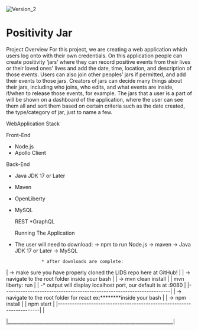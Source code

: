 
![Version_2](https://github.com/user-attachments/assets/8e35b319-7437-4db6-96d5-69754af9ea87)

# Positivity Jar

Project Overview
For this project, we are creating a web application which users log onto with their own credentials. 
On this application people can create positivity ‘jars’
where they can record positive events from their lives or their loved ones' lives 
and add the date, time, location, and description of those events. 
Users can also join other peoples’ jars if permitted, and add their events to those jars. 
Creators of jars can decide many things about their jars,
including who joins, who edits, and what events are inside, if/when to release those events, for example.
The jars that a user is a part of will be shown on a dashboard of the application, 
where the user can see them all and sort them based on certain criteria such as the date created, the type/category of jar, just to name a few.

WebApplication Stack

Front-End
* Node.js
* Apollo Client

Back-End
* Java JDK 17 or Later
* Maven
* OpenLiberty
* MySQL

  REST
  *GraphQL




  Running The Application

* The user will need to download:
-> npm to run Node.js
-> maven
-> Java JDK 17 or Later
-> MySQL

                * after downloads are complete:

|  -> make sure you have properly cloned the LIDS repo here at GitHub! |
| -> navigate to the root folder inside your bash                      |
| -> mvn clean install                                                 |
|    mvn liberty: run                                                  |
| -* output will display localhost port, our default is at :9080       |
|----------------------------------------------------------------------|
| -> navigate to the root folder for react ex:********inside your bash |
| -> npm install                                                       |
|    npm start                                                         |
|----------------------------------------------------------------------|
|

|______________________________________________________________________|
